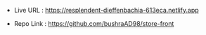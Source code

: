 * Live URL : https://resplendent-dieffenbachia-613eca.netlify.app

* Repo Link : https://github.com/bushraAD98/store-front

